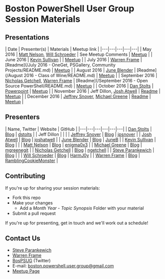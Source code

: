 # Boston PowerShell User Group Session Materials

## Presentations

| Date | Presenter(s) | Materials | Meetup link |
|---|---|---|---|---|
| May 2016 | [Matt Nelson](https://twitter.com/enigma0x3), [Will Schroeder](https://twitter.com/harmj0y) | See Meetup Comments | [Meetup](https://www.meetup.com/Boston-PowerShell-User-Group/events/230856302/) |
| June 2016 | [Kevin Sullivan](https://twitter.com/conFigure_ITout) | | [Meetup](https://www.meetup.com/Boston-PowerShell-User-Group/events/231618629/) |
| July 2016 | [Warren Frame](https://twitter.com/psCookieMonster) | [Readme](/July 2016 - OneGet, PSGallery, Community Projects/README.md) | [Meetup](https://www.meetup.com/Boston-PowerShell-User-Group/events/232470149/) |
| August 2016 | [June Blender](https://twitter.com/juneb_get_help) | [Readme](/August 2016 - Class of Wine/README.md) | [Meetup](https://www.meetup.com/Boston-PowerShell-User-Group/events/232471605/) |
| September 2016 | [Nicholas Getchell](https://twitter.com/getch3028), [Warren Frame](https://twitter.com/psCookieMonster) | [Readme](/September 2016 - Open Source PowerShell/README.md) | [Meetup](https://www.meetup.com/Boston-PowerShell-User-Group/events/233502018/) |
| October 2016 | [Dan Stolts](https://twitter.com/ITProGuru) | [Powerpoint](http://itproguru.com/wp-content/uploads/2016/10/PowerShell-and-DSC-Enables-DSCDevOps-1.pptx) | [Meetup](https://www.meetup.com/Boston-PowerShell-User-Group/events/233284962/) |
| November 2016 | Jeff Dillon, [Josh Atwell](https://twitter.com/Josh_Atwell) | [Readme](/November2016-DSCandInfra) | [Meetup](https://www.meetup.com/Boston-PowerShell-User-Group/events/234844704) |
| December 2016 | [Jeffrey Snover](https://twitter.com/jsnover), [Michael Greene](https://twitter.com/migreene) | [Readme](/December2016) | [Meetup](https://www.meetup.com/Boston-PowerShell-User-Group/events/235888380/) |

## Presenters

| Name, Twitter | Website | GitHub |
|---|---|---|---|---|---|
| [Dan Stolts](https://twitter.com/ITProGuru) | [Blog](http://itproguru.com/) | [dstolts](https://github.com/dstolts) |
| Jeff Dillon | | |
| [Jeffrey Snover](https://twitter.com/jsnover) | [Blog](http://www.jsnover.com/blog/) | [jpsnover](https://github.com/jpsnover) |
| [Josh Atwell](https://twitter.com/Josh_Atwell) | [Blog](http://www.vtesseract.com/) | [joshatwell](https://github.com/joshatwell) |
| [June Blender](https://twitter.com/juneb_get_help) | [Blog](https://www.sapien.com/blog/) | [JuneB](https://github.com/juneb) |
| [Kevin Sullivan](https://twitter.com/conFigure_ITout) | [Blog](http://configureitout.blogspot.com/) | |
| [Matt Nelson](https://twitter.com/enigma0x3) | [Blog](https://enigma0x3.net/) | [enigma0x3](https://github.com/enigma0x3) |
| [Michael Greene](https://twitter.com/migreene) | [Blog](http://aka.ms/bcb) | [mgreenegit](https://github.com/mgreenegit) |
| [Nicholas Getchell](https://twitter.com/getch3028) | [Blog](https://powershell.getchell.org/) | [ngetchell](https://github.com/ngetchell) |
| [Steve Parankewich](https://twitter.com/powershellblog) | [Blog](http://powershellblogger.com/) | |
| [Will Schroeder](https://twitter.com/harmj0y) | [Blog](http://www.harmj0y.net/blog/) | [HarmJ0y](https://github.com/HarmJ0y) |
| [Warren Frame](https://twitter.com/pscookiemonster) | [Blog](http://ramblingcookiemonster.github.io/) | [RamblingCookieMonster](https://github.com/ramblingcookiemonster) |

## Contributing

If you're up for sharing your session materials:

* Fork this repo
* Make your changes
  * Add a *Month Year - Topic Synopsis* Folder with your material
* Submit a pull request

If you're up for presenting, get in touch and we'll work out a schedule!

## Contact Us

* [Steve Parankewich](https://twitter.com/powershellblog)
* [Warren Frame](https://twitter.com/pscookiemonster)
* [BosPSUG](https://twitter.com/BosPSUG) (Twitter)
* E-mail: boston.powershell.user.group@gmail.com
* [Meetup Page](https://www.meetup.com/Boston-PowerShell-User-Group/events/233284962/)